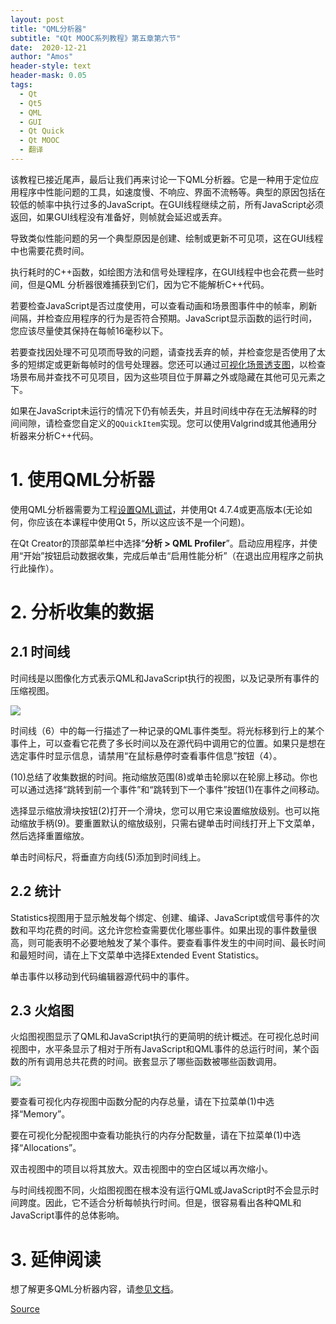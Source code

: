 ```yaml
---
layout: post
title: "QML分析器"
subtitle: "《Qt MOOC系列教程》第五章第六节"
date:  2020-12-21
author: "Amos"
header-style: text
header-mask: 0.05
tags:
  - Qt
  - Qt5
  - QML
  - GUI
  - Qt Quick
  - Qt MOOC
  - 翻译
---
```


该教程已接近尾声，最后让我们再来讨论一下QML分析器。它是一种用于定位应用程序中性能问题的工具，如速度慢、不响应、界面不流畅等。典型的原因包括在较低的帧率中执行过多的JavaScript。在GUI线程继续之前，所有JavaScript必须返回，如果GUI线程没有准备好，则帧就会延迟或丢弃。

导致类似性能问题的另一个典型原因是创建、绘制或更新不可见项，这在GUI线程中也需要花费时间。

执行耗时的C++函数，如绘图方法和信号处理程序，在GUI线程中也会花费一些时间，但是QML 分析器很难捕获到它们，因为它不能解析C++代码。

若要检查JavaScript是否过度使用，可以查看动画和场景图事件中的帧率，刷新间隔，并检查应用程序的行为是否符合预期。JavaScript显示函数的运行时间，您应该尽量使其保持在每帧16毫秒以下。

若要查找因处理不可见项而导致的问题，请查找丢弃的帧，并检查您是否使用了太多的短绑定或更新每帧时的信号处理器。您还可以通过[可视化场景透支图](http://doc.qt.io/qt-5/qtquick-visualcanvas-scenegraph-renderer.html#visualizing-overdraw "可视化场景透支图")，以检查场景布局并查找不可见项目，因为这些项目位于屏幕之外或隐藏在其他可见元素之下。

如果在JavaScript未运行的情况下仍有帧丢失，并且时间线中存在无法解释的时间间隙，请检查您自定义的`QQuickItem`实现。您可以使用Valgrind或其他通用分析器来分析C++代码。

# 1. 使用QML分析器

使用QML分析器需要为工程[设置QML调试](https://doc.qt.io/qtcreator/creator-debugging-qml.html#setting-up-qml-debugging "设置QML调试")，并使用Qt 4.7.4或更高版本(无论如何，你应该在本课程中使用Qt 5，所以这应该不是一个问题)。

在Qt Creator的顶部菜单栏中选择“**分析 > QML Profiler**”。启动应用程序，并使用“开始”按钮启动数据收集，完成后单击“启用性能分析”（在退出应用程序之前执行此操作）。

# 2. 分析收集的数据

## 2.1 时间线

时间线是以图像化方式表示QML和JavaScript执行的视图，以及记录所有事件的压缩视图。

![](https://materiaalit.github.io/qt-mooc/img/part-5/profiler-timeline-1a24a1aa.png)

时间线（6）中的每一行描述了一种记录的QML事件类型。将光标移到行上的某个事件上，可以查看它花费了多长时间以及在源代码中调用它的位置。如果只是想在选定事件时显示信息，请禁用“在鼠标悬停时查看事件信息”按钮（4）。

(10)总结了收集数据的时间。拖动缩放范围(8)或单击轮廓以在轮廓上移动。你也可以通过选择“跳转到前一个事件”和“跳转到下一个事件”按钮(1)在事件之间移动。

选择显示缩放滑块按钮(2)打开一个滑块，您可以用它来设置缩放级别。也可以拖动缩放手柄(9)。要重置默认的缩放级别，只需右键单击时间线打开上下文菜单，然后选择重置缩放。

单击时间标尺，将垂直方向线(5)添加到时间线上。

## 2.2 统计

Statistics视图用于显示触发每个绑定、创建、编译、JavaScript或信号事件的次数和平均花费的时间。这允许您检查需要优化哪些事件。如果出现的事件数量很高，则可能表明不必要地触发了某个事件。要查看事件发生的中间时间、最长时间和最短时间，请在上下文菜单中选择Extended Event Statistics。

单击事件以移动到代码编辑器源代码中的事件。

## 2.3 火焰图

火焰图视图显示了QML和JavaScript执行的更简明的统计概述。在可视化总时间视图中，水平条显示了相对于所有JavaScript和QML事件的总运行时间，某个函数的所有调用总共花费的时间。嵌套显示了哪些函数被哪些函数调用。

![](https://materiaalit.github.io/qt-mooc/img/part-5/profiler-flamegraph-02c97103.png)

要查看可视化内存视图中函数分配的内存总量，请在下拉菜单(1)中选择“Memory”。

要在可视化分配视图中查看功能执行的内存分配数量，请在下拉菜单(1)中选择“Allocations”。

双击视图中的项目以将其放大。双击视图中的空白区域以再次缩小。

与时间线视图不同，火焰图视图在根本没有运行QML或JavaScript时不会显示时间跨度。因此，它不适合分析每帧执行时间。但是，很容易看出各种QML和JavaScript事件的总体影响。

# 3. 延伸阅读

想了解更多QML分析器内容，请[参见文档](https://doc.qt.io/qtcreator/creator-qml-performance-monitor.html "参见文档")。

[Source](https://materiaalit.github.io/qt-mooc/part5/)
